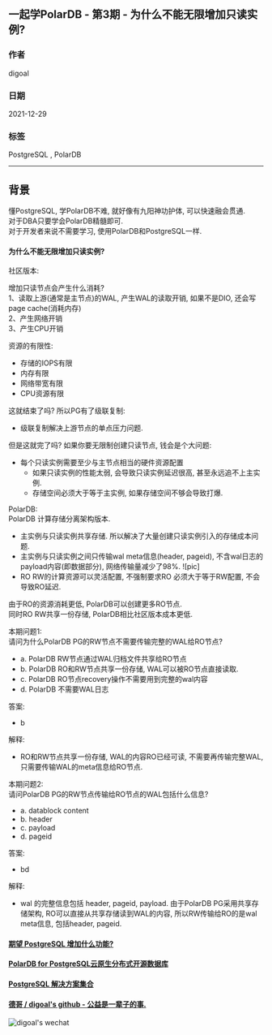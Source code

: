 ## 一起学PolarDB - 第3期 - 为什么不能无限增加只读实例?     
                
### 作者         
digoal                
                
### 日期                
2021-12-29               
                
### 标签                
PostgreSQL , PolarDB                 
                
----                
                
## 背景         
懂PostgreSQL, 学PolarDB不难, 就好像有九阳神功护体, 可以快速融会贯通.       
对于DBA只要学会PolarDB精髓即可.       
对于开发者来说不需要学习, 使用PolarDB和PostgreSQL一样.                  
      
#### 为什么不能无限增加只读实例?   
社区版本:   
  
增加只读节点会产生什么消耗?  
1、读取上游(通常是主节点)的WAL, 产生WAL的读取开销, 如果不是DIO, 还会写page cache(消耗内存)  
2、产生网络开销  
3、产生CPU开销  
  
资源的有限性:   
- 存储的IOPS有限  
- 内存有限  
- 网络带宽有限  
- CPU资源有限  
  
这就结束了吗? 所以PG有了级联复制:   
- 级联复制解决上游节点的单点压力问题.   
  
但是这就完了吗? 如果你要无限制创建只读节点, 钱会是个大问题:   
- 每个只读实例需要至少与主节点相当的硬件资源配置  
    - 如果只读实例的性能太弱, 会导致只读实例延迟很高, 甚至永远追不上主实例.    
    - 存储空间必须大于等于主实例, 如果存储空间不够会导致打爆.    
  
  
PolarDB:      
PolarDB 计算存储分离架构版本.   
- 主实例与只读实例共享存储. 所以解决了大量创建只读实例引入的存储成本问题.    
- 主实例与只读实例之间只传输wal meta信息(header, pageid), 不含wal日志的payload内容(即数据部分), 网络传输量减少了98%. ![pic]  
- RO  RW的计算资源可以灵活配置, 不强制要求RO 必须大于等于RW配置, 不会导致RO延迟.     
  
由于RO的资源消耗更低, PolarDB可以创建更多RO节点.   
同时RO RW共享一份存储, PolarDB相比社区版本成本更低.   
    
本期问题1:       
请问为什么PolarDB PG的RW节点不需要传输完整的WAL给RO节点?    
- a. PolarDB RW节点通过WAL归档文件共享给RO节点  
- b. PolarDB RO和RW节点共享一份存储, WAL可以被RO节点直接读取.   
- c. PolarDB RO节点recovery操作不需要用到完整的wal内容    
- d. PolarDB 不需要WAL日志  
      
答案:      
- b     
  
解释:  
- RO和RW节点共享一份存储, WAL的内容RO已经可读, 不需要再传输完整WAL, 只需要传输WAL的meta信息给RO节点.   
  
本期问题2:       
请问PolarDB PG的RW节点传输给RO节点的WAL包括什么信息?   
- a. datablock content  
- b. header   
- c. payload      
- d. pageid     
      
答案:      
- bd    
  
解释:  
- wal 的完整信息包括 header, pageid, payload. 由于PolarDB PG采用共享存储架构, RO可以直接从共享存储读到WAL的内容, 所以RW传输给RO的是wal meta信息, 包括header, pageid.   
  
  
#### [期望 PostgreSQL 增加什么功能?](https://github.com/digoal/blog/issues/76 "269ac3d1c492e938c0191101c7238216")
  
  
#### [PolarDB for PostgreSQL云原生分布式开源数据库](https://github.com/ApsaraDB/PolarDB-for-PostgreSQL "57258f76c37864c6e6d23383d05714ea")
  
  
#### [PostgreSQL 解决方案集合](https://yq.aliyun.com/topic/118 "40cff096e9ed7122c512b35d8561d9c8")
  
  
#### [德哥 / digoal's github - 公益是一辈子的事.](https://github.com/digoal/blog/blob/master/README.md "22709685feb7cab07d30f30387f0a9ae")
  
  
![digoal's wechat](../pic/digoal_weixin.jpg "f7ad92eeba24523fd47a6e1a0e691b59")
  
